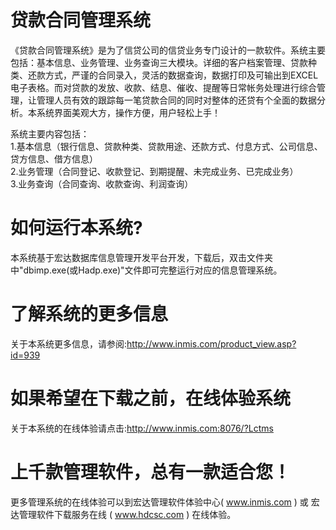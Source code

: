 # 贷款合同管理系统

《贷款合同管理系统》是为了信贷公司的信贷业务专门设计的一款软件。系统主要包括：基本信息、业务管理、业务查询三大模块。详细的客户档案管理、贷款种类、还款方式，严谨的合同录入，灵活的数据查询，数据打印及可输出到EXCEL电子表格。而对贷款的发放、收款、结息、催收、提醒等日常帐务处理进行综合管理，让管理人员有效的跟踪每一笔贷款合同的同时对整体的还贷有个全面的数据分析。本系统界面美观大方，操作方便，用户轻松上手！

系统主要内容包括：  
1.基本信息（银行信息、贷款种类、贷款用途、还款方式、付息方式、公司信息、贷方信息、借方信息）  
2.业务管理（合同登记、收款登记、到期提醒、未完成业务、已完成业务）  
3.业务查询（合同查询、收款查询、利润查询）  

# 如何运行本系统?

本系统基于宏达数据库信息管理开发平台开发，下载后，双击文件夹中"dbimp.exe(或Hadp.exe)"文件即可完整运行对应的信息管理系统。

# 了解系统的更多信息

关于本系统更多信息，请参阅:http://www.inmis.com/product_view.asp?id=939

# 如果希望在下载之前，在线体验系统

关于本系统的在线体验请点击:http://www.inmis.com:8076/?Lctms

# 上千款管理软件，总有一款适合您！

更多管理系统的在线体验可以到宏达管理软件体验中心( www.inmis.com ) 或 宏达管理软件下载服务在线 ( www.hdcsc.com ) 在线体验。

